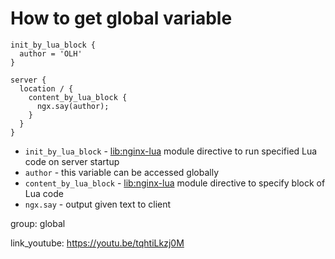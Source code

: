 # How to get global variable

```nginx
init_by_lua_block {
  author = 'OLH'
}

server {
  location / {
    content_by_lua_block {
      ngx.say(author);
    }
  }
}
```

- `init_by_lua_block` - [lib:nginx-lua](/nginx-lua/how-to-install-nginx-lua-module-in-ubuntu-ubuntuversion) module directive to run specified Lua code on server startup
- `author` - this variable can be accessed globally
- `content_by_lua_block` - [lib:nginx-lua](/nginx-lua/how-to-install-nginx-lua-module-in-ubuntu-ubuntuversion) module directive to specify block of Lua code
- `ngx.say` - output given text to client

group: global


link_youtube: https://youtu.be/tqhtiLkzj0M
